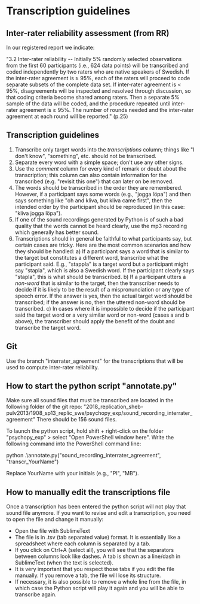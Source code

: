 Transcription guidelines
=======================

Inter-rater reliability assessment (from RR)
--------------------

In our registered report we indicate:

"3.2 Inter-rater reliability -- Initially 5% randomly selected observations from the first 60 participants (i.e., 624 data points) will be transcribed and coded independently by two raters who are native speakers of Swedish. If the inter-rater agreement is ≥ 95%, each of the raters will proceed to code separate subsets of the complete data set. If inter-rater agreement is < 95%, disagreements will be inspected and resolved through discussion, so that coding criteria become shared among raters. Then a separate 5% sample of the data will be coded, and the procedure repeated until inter-rater agreement is ≥ 95%. The number of rounds needed and the inter-rater agreement at each round will be reported." (p.25)


Transcription guidelines
----------

1. Transcribe only target words into the *transcriptions* column; things like "I don't know", "something", etc. should not be transcribed.
2. Separate every word with a simple space; don't use any other signs.
3. Use the *comment* column for every kind of remark or doubt about the transcription; this column can also contain information for the transcribed (e.g. "revisit this one") that can later on be removed.
4. The words should be transcribed in the order they are remembered. However, if a participant says some words (e.g., "jogga löpa") and then says something like "oh and kliva, but kliva came first", then the intended order by the participant should be reproduced (in this case: "kliva jogga löpa").
5. If one of the sound recordings generated by Python is of such a bad quality that the words cannot be heard clearly, use the mp3 recording which generally has better sound.
6. Transcriptions should in general be faithful to what participants say, but certain cases are tricky. Here are the most common scenarios and how they should be handled:
	a) If a participant says a word that is similar to the target but constitutes a different word, transcribe what the participant said. E.g., "stappla" is a target word but a participant might say "stapla", which is also a Swedish word. If the participant clearly says "stapla", this is what should be transcribed.
	b) If a participant utters a *non-word* that is similar to the target, then the transcriber needs to decide if it is likely to be the result of a mispronunciation or any type of speech error. If the answer is yes, then the actual target word should be transcribed; if the answer is no, then the uttered non-word should be transcribed.
	c) In cases where it is impossible to decide if the participant said the target word or a very similar word or non-word (cases a and b above), the transcriber should apply the benefit of the doubt and transcribe the target word.


Git
---

Use the branch "interrater_agreement" for the transcriptions that will be used to compute inter-rater reliability.


How to start the python script "annotate.py"
----------------------------------------

Make sure all sound files that must be transcribed are located in the following folder of the git repo:
"2018_replication_sheb-pulv2013/1908_sp13_replic_swe/psychopy_exp/sound_recording_interrater_agreement"
There should be 156 sound files.

To launch the python script, hold shift + right-click on the folder "psychopy_exp" > select "Open PowerShell window here".
Write the following command into the PowerShell command line:

python .\annotate.py("sound_recording_interrater_agreement", "transcr_YourName")

Replace YourName with your initials (e.g., "PI", "MB").


How to manually edit the transcriptions file
--------------------------------------------

Once a transcription has been entered the python script will not play that sound file anymore. If you want to revise and edit a transcription, you need to open the file and change it manually:

- Open the file with SublimeText
- The file is in .tsv (tab separated value) format. It is essentially like a spreadsheet where each column is separated by a tab.
- If you click on Ctrl+A (select all), you will see that the separators between columns look like dashes. A tab is shown as a line/dash in SublimeText (when the text is selected).
- It is very important that you respect those tabs if you edit the file manually. If you remove a tab, the file will lose its structure.
- If necessary, it is also possible to remove a whole line from the file, in which case the Python script will play it again and you will be able to transcribe again.
